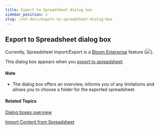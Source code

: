 ```yaml
---
title: Export to Spreadsheet dialog box
sidebar_position: 1
slug: /ref-docs/export-to-spreadsheet-dialog-box
---
```


## Export to Spreadsheet dialog box

Currently, Spreadsheet Import/Export is a [Bloom Enterprise](../../Tasks/Edit_tasks/Enterprise/EnterpriseRequired.md) feature (![](/ref-docs-assets/images/User_Interface/BloomEnterprise%20button.png)).

This dialog box appears when you [export to spreadsheet](../../Tasks/Basic_tasks/Export_to_Spreadsheet.md).

#### Note

-   The dialog box offers an overview, informs you of any limitations and allows you to choose a folder for the exported spreadsheet.

#### Related Topics

[Dialog boxes overview](Dialog_boxes_overview.md)

[Import Content from Spreadsheet](../../Tasks/Basic_tasks/Import_Content_from_Spreadsheet.md)